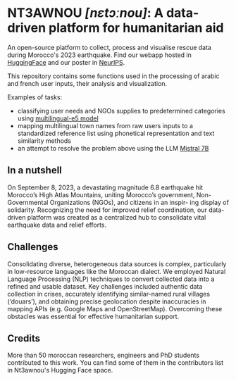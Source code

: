 # NT3AWNOU _[nɛtɔːnou]_: A data-driven platform for humanitarian aid
An open-source platform to collect, process and visualise rescue data during Morocco's 2023 earthquake. 
Find our webapp hosted in [HuggingFace](https://huggingface.co/spaces/nt3awnou/Nt3awnou-rescue-map) 
and our poster in [NeurIPS](https://sites.google.com/view/northafricansinml/accepted-posters?authuser=0#h.tm1b3h823fta).

This repository contains some functions used in the processing of arabic and french user inputs, their analysis and visualization.

Examples of tasks:
- classifying user needs and NGOs supplies to predetermined categories using [multilingual-e5 model](https://huggingface.co/intfloat/multilingual-e5-large)
- mapping multilingual town names from raw users inputs to a standardized reference list using phonetical representation and text similarity methods
- an attempt to resolve the problem above using the LLM [Mistral 7B](https://huggingface.co/docs/transformers/main/model_doc/mistral)


## In a nutshell
On September 8, 2023, a devastating magnitude 6.8 earthquake hit Morocco’s High Atlas Mountains,
uniting Morocco’s government, Non-Governmental Organizations (NGOs), and citizens in an inspir-
ing display of solidarity. Recognizing the need for improved relief coordination, our data-driven
platform was created as a centralized hub to consolidate vital earthquake data and relief efforts.

## Challenges
Consolidating diverse, heterogeneous data sources is complex, particularly in low-resource
languages like the Moroccan dialect. We employed Natural Language Processing (NLP)
techniques to convert collected data into a refined and usable dataset. Key challenges included
authentic data collection in crises, accurately identifying similar-named rural villages (‘douars’),
and obtaining precise geolocation despite inaccuracies in mapping APIs (e.g. Google Maps and
OpenStreetMap). Overcoming these obstacles was essential for effective humanitarian support.

## Credits
More than 50 moroccan researchers, engineers and PhD students contributed to this work. You can find some of them in the contributors list in Nt3awnou's Hugging Face space.
